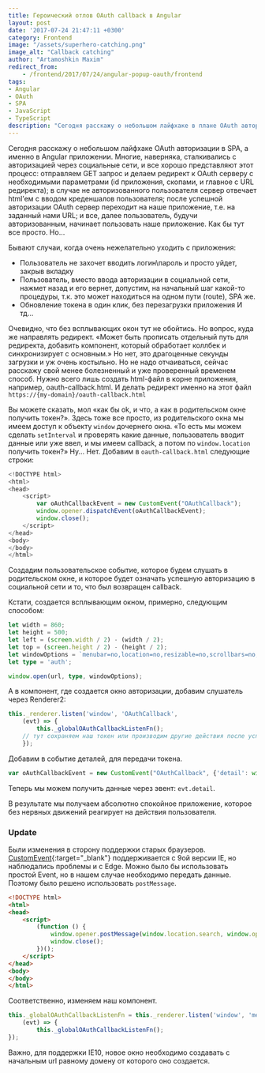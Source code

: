 ```yaml
---
title: Героический отлов OAuth callback в Angular
layout: post
date: '2017-07-24 21:47:11 +0300'
category: Frontend
image: "/assets/superhero-catching.png"
image_alt: "Callback catching"
author: "Artamoshkin Maxim"
redirect_from:
    - /frontend/2017/07/24/angular-popup-oauth/frontend
tags:
- Angular
- OAuth
- SPA
- JavaScript
- TypeScript
description: "Сегодня расскажу о небольшом лайфхаке в плане OAuth авторизации в SPA, а конкретно в Angular приложении. Многие, наверняка, сталкивались с авторизацией через социальные сети, и все ясно представляют этот процесс, делаем GET запрос и делаем редирект к OAuth серверу с нужными параметрами (id приложения, скопами, и главное с URL редиректа) => в случае не авторизованного пользователя сервер отвечает html’ем с вводом креденшалов пользователя => после успешной авторизации OAuth сервер переходит на наше приложение, т.е. на заданный нами URL =>  и все, далее пользователь погнал юзать наше, невиданной полезности, приложение. Как бы тут все просто. Но… Бывают случаи, когда очень нежелательно уходить с приложения:" 
---
```


Сегодня расскажу о небольшом лайфхаке OAuth авторизации в SPA, а именно в Angular приложении. Многие, наверняка, сталкивались с авторизацией через социальные сети, и все хорошо представляют этот процесс<!-- more -->: отправляем GET запрос и делаем редирект к OAuth серверу с необходимыми параметрами (id приложения, скопами, и главное с URL редиректа); в случае не авторизованного пользователя сервер отвечает html’ем с вводом креденшалов пользователя; после успешной авторизации OAuth сервер переходит на наше приложение, т.е. на заданный нами URL;  и все, далее пользователь, будучи авторизованным, начинает пользовать наше приложение. Как бы тут все просто. Но… 

Бывают случаи, когда очень нежелательно уходить с приложения:

- Пользователь не захочет вводить логин\пароль и просто уйдет, закрыв вкладку
- Пользователь, вместо ввода авторизации в социальной сети, нажмет назад и его вернет, допустим, на начальный шаг какой-то процедуры, т.к. это может находиться на одном пути (route), SPA же.
- Обновление токена в один клик, без перезагрузки приложения
И тд…

Очевидно, что без всплывающих окон тут не обойтись. Но вопрос, куда же направлять редирект. «Может быть прописать отдельный путь для редиректа, добавить компонент, который обработает коллбек и синхронизирует с основным.» Но нет, это  драгоценные секунды загрузки и уж очень костыльно. Но не надо отчаиваться, сейчас расскажу свой менее болезненный и уже проверенный временем способ.
Нужно всего лишь создать html-файл в корне приложения, например, oauth-callback.html. И делать редирект именно на этот файл
`https://{my-domain}/oauth-callback.html`

Вы можете сказать, мол «как бы ok, и что, а как в родительском окне получить токен?». Здесь тоже все просто, из родительского окна мы имеем доступ к объекту `window` дочернего окна.
«То есть мы можем сделать `setInterval` и проверять какие данные, пользователь вводит данные или уже ввел, и мы имеем callback, а потом по `window.location` получить токен?» 
Ну... Нет.  Добавим в `oauth-callback.html` следующие строки: 

```ts  
<!DOCTYPE html>
<html>
<head>  
    <script>
        var oAuthCallbackEvent = new CustomEvent("OAuthCallback");
        window.opener.dispatchEvent(oAuthCallbackEvent);
        window.close();
    </script>
</head>
<body>
</body>
</html>
```

Создадим пользовательское событие, которое будем слушать в родительском окне, и которое будет означать успешную авторизацию в социальной сети и то, что был возвращен callback.

Кстати, создается всплывающим окном, примерно, следующим способом: 

```ts
let width = 860;
let height = 500;
let left = (screen.width / 2) - (width / 2);
let top = (screen.height / 2) - (height / 2);
let windowOptions = `menubar=no,location=no,resizable=no,scrollbars=no,status=no, width=${width}, height=${height}, top=${top}, left=${left}`;
let type = 'auth';

window.open(url, type, windowOptions);
```

А в компонент, где создается окно авторизации, добавим слушатель через Renderer2:

```ts
this._renderer.listen('window', 'OAuthCallback',
    (evt) => {
        this._globalOAuthCallbackListenFn();
	// тут сохраняем наш токен или производим другие действия после успешной авторизации
    });
```

Добавим в событие деталей, для передачи токена.
```ts 
var oAuthCallbackEvent = new CustomEvent("OAuthCallback", {'detail': window.location.search});
```

Теперь мы можем получить данные через эвент: `evt.detail`.

В результате мы получаем абсолютно спокойное приложение, которое без нервных движений реагирует на действия пользователя. 


### Update ###

Были изменения в сторону поддержки старых браузеров. [CustomEvent](https://developer.mozilla.org/ru/docs/Web/API/CustomEvent){:target="_blank"} поддерживается с 9ой версии IE, но наблюдались проблемы и с Edge. Можно было бы использовать простой Event, но в нашем случае необходимо передать данные. Поэтому было решено использовать `postMessage`.

```html
<!DOCTYPE html>
<html>
<head>
    <script>
        (function () {
            window.opener.postMessage(window.location.search, window.opener.location.origin);
            window.close();
        })();
    </script>
</head>
<body>
</body>
</html>
```

Соответственно, изменяем наш компонент.

```ts
this._globalOAuthCallbackListenFn = this._renderer.listen('window', 'message',
    (evt) => {
        this._globalOAuthCallbackListenFn();
});
```

Важно, для поддержки IE10, новое окно необходимо создавать с начальным url равному домену от которого оно создается.